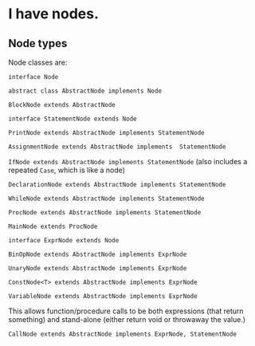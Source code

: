 # I have nodes.

## Node types

Node classes are:

`interface Node`

`abstract class AbstractNode implements Node`

`BlockNode extends AbstractNode`

`interface StatementNode extends Node`

`PrintNode extends AbstractNode implements StatementNode`

`AssignmentNode extends AbstractNode implements  StatementNode`

`IfNode extends AbstractNode implements StatementNode` (also includes a repeated `Case`, which is like a node)

`DeclarationNode extends AbstractNode implements StatementNode`

`WhileNode extends AbstractNode implements StatementNode`

`ProcNode extends AbstractNode implements StatementNode`

`MainNode extends ProcNode`

`interface ExprNode extends Node` 

`BinOpNode extends AbstractNode implements ExprNode`

`UnaryNode extends AbstractNode implements ExprNode`

`ConstNode<T> extends AbstractNode implements ExprNode`

`VariableNode extends AbstractNode implements ExprNode`

This allows function/procedure calls to be both expressions (that return something) and stand-alone (either return void or throwaway the value.)

`CallNode extends AbstractNode implements ExprNode, StatementNode`
